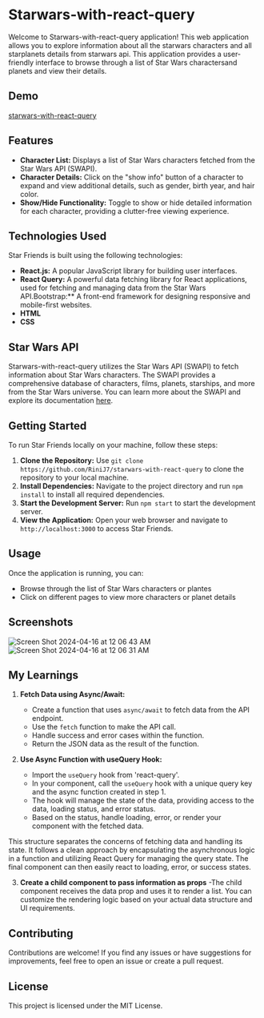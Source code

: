 # Starwars-with-react-query

Welcome to Starwars-with-react-query application! This web application allows you to explore information about all the starwars characters and all starplanets details from starwars api. This application provides a user-friendly interface to browse through a list of Star Wars charactersand planets and view their details.

## Demo

[starwars-with-react-query](https://starwars-with-react-query-12dofntue-rinij7s-projects.vercel.app/) 

## Features

- **Character List:** Displays a list of Star Wars characters fetched from the Star Wars API (SWAPI).
- **Character Details:** Click on the "show info" button of a character to expand and view additional details, such as gender, birth year, and hair color.
- **Show/Hide Functionality:** Toggle to show or hide detailed information for each character, providing a clutter-free viewing experience.

## Technologies Used

Star Friends is built using the following technologies:

- **React.js:** A popular JavaScript library for building user interfaces.
- **React Query:** A powerful data fetching library for React applications, used for fetching and managing data from the Star Wars API.Bootstrap:** A front-end framework for designing responsive and mobile-first websites.
- **HTML**
- **CSS**

## Star Wars API

Starwars-with-react-query utilizes the Star Wars API (SWAPI) to fetch information about Star Wars characters. The SWAPI provides a comprehensive database of characters, films, planets, starships, and more from the Star Wars universe. You can learn more about the SWAPI and explore its documentation [here](https://swapi.dev/documentation).

## Getting Started

To run Star Friends locally on your machine, follow these steps:

1. **Clone the Repository:** Use `git clone https://github.com/RiniJ7/starwars-with-react-query` to clone the repository to your local machine.
2. **Install Dependencies:** Navigate to the project directory and run `npm install` to install all required dependencies.
3. **Start the Development Server:** Run `npm start` to start the development server.
4. **View the Application:** Open your web browser and navigate to `http://localhost:3000` to access Star Friends.

## Usage

Once the application is running, you can:

- Browse through the list of Star Wars characters or plantes
- Click on different pages to view more characters or planet details


## Screenshots

![Screen Shot 2024-04-16 at 12 06 43 AM](https://github.com/RiniJ7/starwars-with-react-query/assets/125235432/145f4c5f-d41d-44b1-a7a0-ea30b6b8c9f6)
![Screen Shot 2024-04-16 at 12 06 31 AM](https://github.com/RiniJ7/starwars-with-react-query/assets/125235432/4d791c74-de63-4aae-8657-73029a1a126b)



## My Learnings

1. **Fetch Data using Async/Await:**
   - Create a function that uses `async/await` to fetch data from the API endpoint.
   - Use the `fetch` function to make the API call.
   - Handle success and error cases within the function.
   - Return the JSON data as the result of the function.

2. **Use Async Function with useQuery Hook:**
   - Import the `useQuery` hook from 'react-query'.
   - In your component, call the `useQuery` hook with a unique query key and the async function created in step 1.
   - The hook will manage the state of the data, providing access to the data, loading status, and error status.
   - Based on the status, handle loading, error, or render your component with the fetched data.

This structure separates the concerns of fetching data and handling its state. 
It follows a clean approach by encapsulating the asynchronous logic in a function and utilizing React Query for managing the query state. 
The final component can then easily react to loading, error, or success states.

3. **Create a child component to pass information as props**
   -The child component receives the data prop and uses it to render a list. You can customize the rendering logic based on your actual data structure and UI requirements.

## Contributing

Contributions are welcome! If you find any issues or have suggestions for improvements, feel free to open an issue or create a pull request.

## License

This project is licensed under the MIT License.


